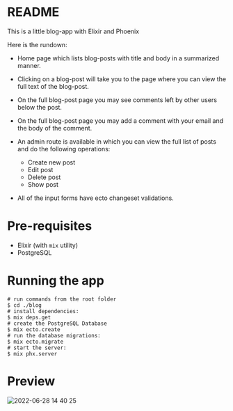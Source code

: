 # README

This is a little blog-app with Elixir and Phoenix

Here is the rundown:

- Home page which lists blog-posts with title and body in a summarized manner.
- Clicking on a blog-post will take you to the page where you can view the full text of the blog-post.
- On the full blog-post page you may see comments left by other users below the post.
- On the full blog-post page you may add a comment with your email and the body of the comment.
- An admin route is available in which you can view the full list of posts and do the following operations:
  - Create new post
  - Edit post
  - Delete post
  - Show post
  
- All of the input forms have ecto changeset validations.

# Pre-requisites

- Elixir (with `mix` utility)
- PostgreSQL

# Running the app

```
# run commands from the root folder
$ cd ./blog
# install dependencies:
$ mix deps.get
# create the PostgreSQL Database
$ mix ecto.create
# run the database migrations:
$ mix ecto.migrate
# start the server:
$ mix phx.server

```

# Preview

![2022-06-28 14 40 25](https://user-images.githubusercontent.com/7144046/176285941-cdbfd1ff-4d89-4751-bab0-09913712d6fb.gif)
